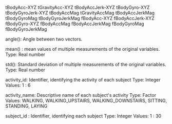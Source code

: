 

tBodyAcc-XYZ
tGravityAcc-XYZ
tBodyAccJerk-XYZ
tBodyGyro-XYZ
tBodyGyroJerk-XYZ
tBodyAccMag
tGravityAccMag
tBodyAccJerkMag
tBodyGyroMag
tBodyGyroJerkMag
fBodyAcc-XYZ
fBodyAccJerk-XYZ
fBodyGyro-XYZ
fBodyAccMag
fBodyAccJerkMag
fBodyGyroMag
fBodyGyroJerkMag

angle(): Angle between two vectors.

mean() : 		mean values of multiple measurements of the original variables.
			Type: Real number
		
std(): 		Standard deviation of multiple measurements of the original variables.
			Type: Real number

activity_id: 	Identifier, identifying the activity of each subject
			Type: 	Integer
			Values: 	1 : 6

activity_name: 	Descriptive name of each subject's activity
			Type: 	Factor
			Values: 	WALKING, WALKING_UPSTAIRS, WALKING_DOWNSTAIRS, SITTING, STANDING, 					LAYING

subject_id :	Identifier, identifying each subject
			Type: 	Integer
			Values: 	1 : 30
